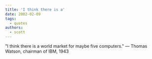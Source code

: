 ```yaml
---
title: 'I think there is a'
date: 2002-02-09
tags:
  - quotes
authors:
  - scott
---
```


"I think there is a world market for maybe five computers."
— Thomas Watson, chairman of IBM, 1943

